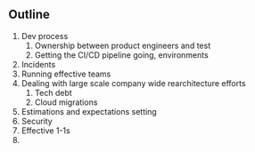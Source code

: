## Outline

1. Dev process
   1. Ownership between product engineers and test
   2. Getting the CI/CD pipeline going, environments
2. Incidents
3. Running effective teams
4. Dealing with large scale company wide rearchitecture efforts
   1. Tech debt
   2. Cloud migrations
5. Estimations and expectations setting
6. Security
7. Effective 1-1s
8. 
